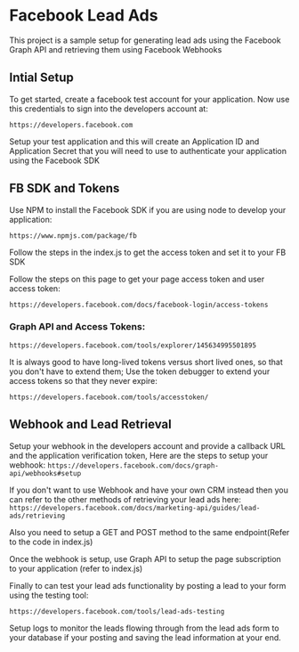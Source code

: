 # Facebook Lead Ads

This project is a sample setup for generating lead ads using the Facebook Graph API and retrieving them using
Facebook Webhooks

## Intial Setup
To get started, create a facebook test account for your application.
Now use this credentials to sign into the developers account at:    
````
https://developers.facebook.com
````
Setup your test application and this will create an Application ID and Application Secret that you will need to use to
authenticate your application using the Facebook SDK

## FB SDK and Tokens
Use NPM to install the Facebook SDK if you are using node to develop your application: 
````
https://www.npmjs.com/package/fb
````
Follow the steps in the index.js to get the access token and set it to your FB SDK

Follow the steps on this page to get your page access token and user access token:
````
https://developers.facebook.com/docs/facebook-login/access-tokens
````
### Graph API and Access Tokens:

````
https://developers.facebook.com/tools/explorer/145634995501895
````
It is always good to have long-lived tokens versus short lived ones, so that you don't have to extend them;
Use the token debugger to extend your access tokens so that they never expire:

````
https://developers.facebook.com/tools/accesstoken/
````

## Webhook and Lead Retrieval
Setup your webhook in the developers account and provide a callback URL and the application verification token,
Here are the steps to setup your webhook: ```https://developers.facebook.com/docs/graph-api/webhooks#setup```

If you don't want to use Webhook and have your own CRM instead then you can refer to the other methods of retrieving
your lead ads here: ```https://developers.facebook.com/docs/marketing-api/guides/lead-ads/retrieving```

Also you need to setup a GET and POST method to the same endpoint(Refer to the code in index.js)

Once the webhook is setup, use Graph API to setup the page subscription to your application (refer to index.js)

Finally to can test your lead ads functionality by posting a lead to your form using the testing tool:
````
https://developers.facebook.com/tools/lead-ads-testing
````
Setup logs to monitor the leads flowing through from the lead ads form to your database if your posting and saving
the lead information at your end.

